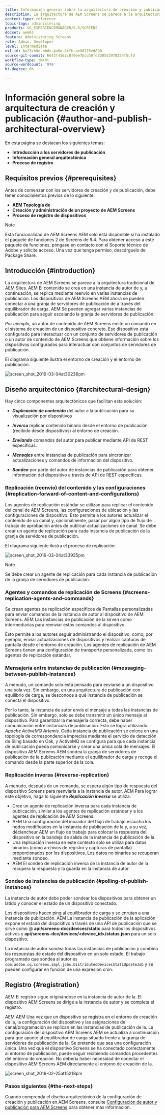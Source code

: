 ```yaml
---
title: Información general sobre la arquitectura de creación y publicación
description: La arquitectura de AEM Screens se parece a la arquitectura tradicional de AEM Sites. AEM El contenido se crea en una instancia de autor de y, a continuación, se replica mediante reenvío en varias instancias de publicación.
content-type: reference
topic-tags: administering
products: SG_EXPERIENCEMANAGER/6.5/SCREENS
docset: aem65
feature: Administering Screens
role: Admin, Developer
level: Intermediate
exl-id: ba23eb8e-bbde-4a6e-8cfb-ae98176ed890
source-git-commit: 6643f4162c8f0ee7bcdb0fd3305d3978234f5cfd
workflow-type: tm+mt
source-wordcount: '976'
ht-degree: 0%

---
```


# Información general sobre la arquitectura de creación y publicación {#author-and-publish-architectural-overview}

En esta página se destacan los siguientes temas:

* **Introducción a los servidores de publicación**
* **Información general arquitectónica**
* **Proceso de registro**

## Requisitos previos {#prerequisites}

Antes de comenzar con los servidores de creación y de publicación, debe tener conocimientos previos de lo siguiente:

* **AEM Topología de**
* **Creación y administración de un proyecto de AEM Screens**
* **Proceso de registro de dispositivos**

>[!NOTE]
>
>Esta funcionalidad de AEM Screens AEM solo está disponible si ha instalado el paquete de funciones 2 de Screens de 6.4. Para obtener acceso a este paquete de funciones, póngase en contacto con el Soporte técnico de Adobe y solicite acceso. Una vez que tenga permiso, descárguelo de Package Share.

## Introducción {#introduction}

La arquitectura de AEM Screens se parece a la arquitectura tradicional de AEM Sites. AEM El contenido se crea en una instancia de autor de y, a continuación, se replica mediante reenvío en varias instancias de publicación. Los dispositivos de AEM Screens AEM ahora se pueden conectar a una granja de servidores de publicación de a través del equilibrador de carga. AEM Se pueden agregar varias instancias de publicación para seguir escalando la granja de servidores de publicación.

*Por ejemplo*, un autor de contenido de AEM Screens emite un comando en el sistema de creación de un dispositivo concreto. Ese dispositivo está configurado para interactuar con un conjunto de servidores de publicación o un autor de contenido de AEM Screens que obtiene información sobre los dispositivos configurados para interactuar con conjuntos de servidores de publicación.

El diagrama siguiente ilustra el entorno de creación y el entorno de publicación.

![screen_shot_2019-03-04at30236pm](assets/screen_shot_2019-03-04at30236pm.png)

## Diseño arquitectónico {#architectural-design}

Hay cinco componentes arquitectónicos que facilitan esta solución:

* ***Duplicación de contenido*** del autor a la publicación para su visualización por dispositivos

* ***Inverso*** replicar contenido binario desde el entorno de publicación (recibido desde dispositivos) al entorno de creación.
* ***Enviando*** comandos del autor para publicar mediante API de REST específicas.
* ***Mensajes*** entre instancias de publicación para sincronizar actualizaciones y comandos de información del dispositivo.
* ***Sondeo*** por parte del autor de instancias de publicación para obtener información del dispositivo a través de API de REST específicas.

### Replicación (reenvío) del contenido y las configuraciones  {#replication-forward-of-content-and-configurations}

Los agentes de replicación estándar se utilizan para replicar el contenido del canal de AEM Screens, las configuraciones de ubicación y las configuraciones de dispositivo. Esto permite a los autores actualizar el contenido de un canal y, opcionalmente, pasar por algún tipo de flujo de trabajo de aprobación antes de publicar actualizaciones de canal. Se debe crear un agente de replicación para cada instancia de publicación de la granja de servidores de publicación.

El diagrama siguiente ilustra el proceso de replicación:

![screen_shot_2019-03-04at33935pm](assets/screen_shot_2019-03-04at33935pm.png)

>[!NOTE]
>
>Se debe crear un agente de replicación para cada instancia de publicación de la granja de servidores de publicación.

### Agentes y comandos de replicación de Screens  {#screens-replication-agents-and-commands}

Se crean agentes de replicación específicos de Pantallas personalizadas para enviar comandos de la instancia de autor al dispositivo de AEM Screens. AEM Las instancias de publicación de la sirven como intermediarias para reenviar estos comandos al dispositivo.

Esto permite a los autores seguir administrando el dispositivo, como, por ejemplo, enviar actualizaciones de dispositivos y realizar capturas de pantalla desde el entorno de creación. Los agentes de replicación de AEM Screens tienen una configuración de transporte personalizada, como los agentes de replicación estándar.

### Mensajería entre instancias de publicación  {#messaging-between-publish-instances}

A menudo, un comando solo está pensado para enviarse a un dispositivo una sola vez. Sin embargo, en una arquitectura de publicación con equilibrio de carga, se desconoce a qué instancia de publicación se conecta el dispositivo.

Por lo tanto, la instancia de autor envía el mensaje a todas las instancias de publicación. Sin embargo, solo se debe transmitir un único mensaje al dispositivo. Para garantizar la mensajería correcta, debe haber comunicación entre instancias de publicación. Esto se logra utilizando *Apache ActiveMQ Artemis*. Cada instancia de publicación se coloca en una topología de correspondencia imprecisa mediante el servicio de detección de Sling basado en Oak, y ActiveMQ se configura para que cada instancia de publicación pueda comunicarse y crear una única cola de mensajes. El dispositivo AEM Screens AEM sondea la granja de servidores de publicación de la publicación mediante el equilibrador de carga y recoge el comando desde la parte superior de la cola.

### Replicación inversa {#reverse-replication}

A menudo, después de un comando, se espera algún tipo de respuesta del dispositivo Screens para reenviarla a la instancia de autor. AEM Para lograr este objetivo, haga lo siguiente ***Replicación inversa*** se utiliza.

* Cree un agente de replicación inversa para cada instancia de publicación, similar a los agentes de replicación estándar y a los agentes de replicación de AEM Screens.
* AEM Una configuración del iniciador del flujo de trabajo escucha los nodos modificados en la instancia de publicación de la y, a su vez, déclencheur AEM un flujo de trabajo para colocar la respuesta del dispositivo en la bandeja de salida de la instancia de publicación de la.
* Una replicación inversa en este contexto solo se utiliza para datos binarios (como archivos de registro y capturas de pantalla) proporcionados por los dispositivos. Los datos no binarios se recuperan mediante sondeo.
* AEM El sondeo de replicación inversa de la instancia de autor de la recupera la respuesta y la guarda en la instancia de autor.

### Sondeo de instancias de publicación  {#polling-of-publish-instances}

La instancia de autor debe poder sondear los dispositivos para obtener un latido y conocer el estado de un dispositivo conectado.

Los dispositivos hacen ping al equilibrador de carga y se enrutan a una instancia de publicación. AEM La instancia de publicación de la aplicación expone el estado del dispositivo a través de una API de publicación que se sirve como @ **api/screens-dcc/devices/static** para todos los dispositivos activos y **api/screens-dcc/devices/&lt;device_id>/status.json** para un solo dispositivo.

La instancia de autor sondea todas las instancias de publicación y combina las respuestas de estado del dispositivo en un solo estado. El trabajo programado que sondea al autor es `com.adobe.cq.screens.impl.jobs.DistributedDevicesStatiUpdateJob` y se pueden configurar en función de una expresión cron.

## Registro {#registration}

AEM El registro sigue originándose en la instancia de autor de la. El dispositivo AEM Screens se dirige a la instancia de autor y se completa el registro.

AEM AEM Una vez que un dispositivo se registra en el entorno de creación de la, la configuración del dispositivo y las asignaciones de canal/programación se replican en las instancias de publicación de la. La configuración del dispositivo AEM Screens AEM se actualiza a continuación para que apunte al equilibrador de carga situado frente a la granja de servidores de publicación de la. Se pretende que sea una configuración única. Una vez que el dispositivo Screens se ha conectado correctamente al entorno de publicación, puede seguir recibiendo comandos procedentes del entorno de creación. No debería haber necesidad de conectar el dispositivo AEM Screens AEM directamente al entorno de creación de la.

![screen_shot_2019-02-25at15218pm](assets/screen_shot_2019-02-25at15218pm.png)

### Pasos siguientes {#the-next-steps}

Cuando comprenda el diseño arquitectónico de la configuración de creación y publicación en AEM Screens, consulte [Configuración de autor y publicación para AEM Screens](author-and-publish.md) para obtener más información.
